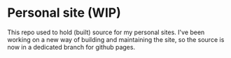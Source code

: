 # Personal site (WIP)

This repo used to hold (built) source for my personal sites. I've been working
on a new way of building and maintaining the site, so the source is now in a
dedicated branch for github pages.
